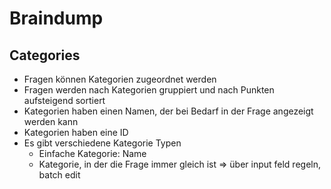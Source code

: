 # Braindump

## Categories

- Fragen können Kategorien zugeordnet werden
- Fragen werden nach Kategorien gruppiert und nach Punkten aufsteigend sortiert
- Kategorien haben einen Namen, der bei Bedarf in der Frage angezeigt werden kann
- Kategorien haben eine ID
- Es gibt verschiedene Kategorie Typen
  - Einfache Kategorie: Name
  - Kategorie, in der die Frage immer gleich ist => über input feld regeln, batch edit